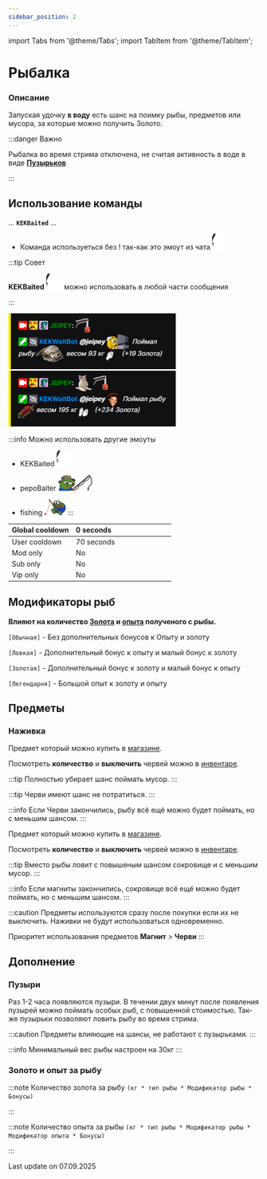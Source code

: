 ```yaml
---
sidebar_position: 2
---
```


import Tabs from '@theme/Tabs';
import TabItem from '@theme/TabItem';

# Рыбалка

### Описание

Запуская удочку **в воду** есть шанс на поимку рыбы, предметов или мусора, за которые можно получить Золото.

:::danger Важно

Рыбалка во время стрима отключена, не считая активность в воде в виде [**Пузырьков**](/docs/Fishing#пузыри)

:::

## Использование команды
... **`KEKBaited`** ...
 - Команда используеться без ! так-как это эмоут из чата ![1](./img/KEKBaited-1x.gif)


:::tip Совет

**KEKBaited** ![KEKBaited](./img/KEKBaited-1x.gif) можно использовать в любой части сообщения

:::

![Docs Version Dropdown](./img/1.png) ![Docs Version Dropdown](./img/2.png)

:::info Можно использовать другие эмоуты
- KEKBaited ![1](./img/KEKBaited-1x.gif)
- pepoBaiter ![1](./img/PepoBaiter-1x.png)
- fishing ![1](./img/Fishinge-1x.png)
:::


  <div>

| Global cooldown | 0 seconds⠀⠀⠀⠀⠀⠀⠀⠀⠀⠀⠀|
|:----------------|:----------------------|
| User cooldown   | 70 seconds            |
| Mod only        | No                    |
| Sub only        | No                    |
| Vip only        | No                    |
  </div>

## Модификаторы рыб


**Влияют на количество [Золота](/docs/intro#золото) и [опыта](/docs/intro#опыт-и-лвл) полученого с рыбы.**

`[Обычная]` - Без дополнительных бонусов к Опыту и золоту

`[Ловкая]` - Дополнительный бонус к опыту и малый бонус к золоту

`[Золотая]` - Дополнительный бонус к золоту и малый бонус к опыту

`[Легендарня]` - Большой опыт к золоту и опыту


## Предметы

### Наживка


<Tabs>
  <TabItem value="Черви" label="Черви">

Предмет который можно купить в [магазине](/docs/gold/shop).


Посмотреть **количество** и **выключить** червей можно в [инвентаре](/docs/info/inventory).

:::tip Полностью убирает шанс поймать мусор.
:::

:::tip Черви имеют шанс не потратиться.
:::

:::info Если Черви закончились, рыбу всё ещё можно будет поймать, но с меньшим шансом.
:::

</TabItem>
  <TabItem value="Магнит" label="Магнит">

Предмет который можно купить в [магазине](/docs/gold/shop).


Посмотреть **количество** и **выключить** червей можно в [инвентаре](/docs/info/inventory).

:::tip Вместо рыбы ловит с повышеным шансом сокровище и с меньшим мусор.
:::

:::info Если магниты закончились, сокровище всё ещё можно будет поймать, но с меньшим шансом.
:::

</TabItem>
</Tabs>


:::caution Предметы используются сразу после покупки если их не выключить.
Наживки не будут использоваться одновременно.

Приоритет использования предметов **Магнит** > **Черви**
:::

  ## Дополнение

### Пузыри


Раз 1-2 часа появляются пузыри. В течении двух минут после появления пузырей можно поймать особых рыб, с повышенной стоимостью. Так-же пузырьки позволяют ловить рыбу во время стрима.


:::caution Предметы влияющие на шансы, не работают с пузырьками.
:::

:::info Минимальный вес рыбы настроен на 30кг
:::


### Золото и опыт за рыбу


:::note Количество золота за рыбу `(кг * тип рыбы * Модификатор рыбы * Бонусы)`

:::

:::note Количество опыта за рыбы `(кг * тип рыбы * Модификатор рыбы * Модификатор опыта * Бонусы)`

:::


Last update on 07.09.2025